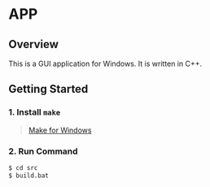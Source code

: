 # APP
## Overview
This is a GUI application for Windows. It is written in C++.

## Getting Started
### 1. Install `make`
> [Make for Windows](https://gnuwin32.sourceforge.net/packages/make.htm)  

### 2. Run Command
```bash
$ cd src
$ build.bat
```
